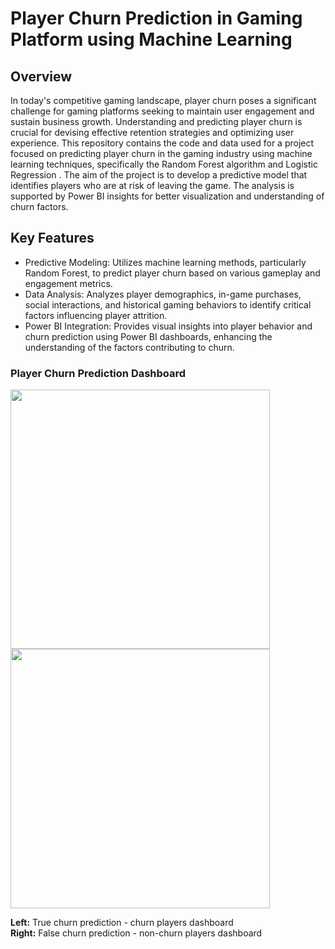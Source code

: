 # Player Churn Prediction in Gaming Platform using Machine Learning

## Overview
In today's competitive gaming landscape, player churn poses a significant challenge for gaming platforms seeking to maintain user engagement and sustain business growth. Understanding and predicting player churn is crucial for devising effective retention strategies and optimizing user experience.
This repository contains the code and data used for a project focused on predicting player churn in the gaming industry using machine learning techniques, specifically the Random Forest algorithm and Logistic Regression . The aim of the project is to develop a predictive model that identifies players who are at risk of leaving the game. The analysis is supported by Power BI insights for better visualization and understanding of churn factors.

## Key Features
- Predictive Modeling: Utilizes machine learning methods, particularly Random Forest, to predict player churn based on various gameplay and engagement metrics.
- Data Analysis: Analyzes player demographics, in-game purchases, social interactions, and historical gaming behaviors to identify critical factors influencing player attrition.
- Power BI Integration: Provides visual insights into player behavior and churn prediction using Power BI dashboards, enhancing the understanding of the factors contributing to churn.

### Player Churn Prediction Dashboard

<p float="left">
  <img src="https://github.com/user-attachments/assets/e58438a5-ef46-45b1-9609-49411a13f623" width="415" />
  <img src="https://github.com/user-attachments/assets/0ffc8ca0-5578-4656-a206-62108df7f6ba" width="415" /> 
</p>

**Left:** True churn prediction - churn players dashboard  
**Right:** False churn prediction - non-churn players dashboard
